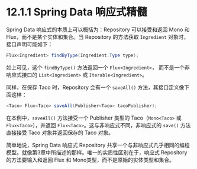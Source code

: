 # 12.1.1 Spring Data 响应式精髓

Spring Data 响应式的本质上可以概括为：Repository 可以接受和返回 Mono 和 Flux，而不是某个实体和集合。当 Repository 的方法获取 `Ingredient` 对象时，接口声明可能如下：

```java
Flux<Ingredient> findByType(Ingredient.Type type);
```

如上可见，这个 `findByType()` 方法返回一个 `Flux<Ingredient>`， 而不是一个非响应式接口的 `List<Ingredient>` 或 `Iterable<Ingredient>`。

同样，在保存 Taco 时，Repository 会有一个 `saveAll()` 方法，其接口定义像下面这样：

```java
<Taco> Flux<Taco> saveAll(Publisher<Taco> tacoPublisher);
```

在本例中，`saveAll()` 方法接受一个 Publisher 类型的 Taco（`Mono<Taco>` 或`Flux<Taco>`），并返回 `Flux<Taco>`。这与非响应式不同，非响应式的 `save()` 方法直接接受 Taco 对象并返回保存的 Taco 对象。

简单地说，Spring Data 响应式 Repository 共享一个与非响应式几乎相同的编程模型。就像第3章中所描述的那样。唯一的实质性区别在于，响应式 Repository 的方法要输入和返回 Flux 和 Mono类型，而不是原始的实体类型和集合。


